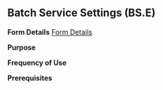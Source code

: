 ## Batch Service Settings (BS.E)
<PageHeader />

**Form Details**
[Form Details](../BS-E-1/README.md)

**Purpose**

**Frequency of Use**

**Prerequisites**

<badge text= "Version 8.10.57 " vertical="middle" />

<PageFooter />
